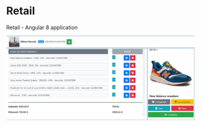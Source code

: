 # Retail
Retail - Angular 8 application

![Main page](https://github.com/EKOLX/Retail/blob/master/Retail/src/assets/retail_screenshot.jpg)
